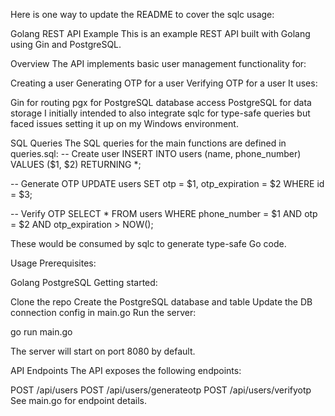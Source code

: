 Here is one way to update the README to cover the sqlc usage:

Golang REST API Example
This is an example REST API built with Golang using Gin and PostgreSQL.

Overview
The API implements basic user management functionality for:

Creating a user
Generating OTP for a user
Verifying OTP for a user
It uses:

Gin for routing
pgx for PostgreSQL database access
PostgreSQL for data storage
I initially intended to also integrate sqlc for type-safe queries but faced issues setting it up on my Windows environment.

SQL Queries
The SQL queries for the main functions are defined in queries.sql:
-- Create user
INSERT INTO users (name, phone_number) VALUES ($1, $2) RETURNING *;

-- Generate OTP 
UPDATE users SET otp = $1, otp_expiration = $2 WHERE id = $3;

-- Verify OTP
SELECT * FROM users WHERE phone_number = $1 AND otp = $2 AND otp_expiration > NOW();

These would be consumed by sqlc to generate type-safe Go code.

Usage
Prerequisites:

Golang
PostgreSQL
Getting started:

Clone the repo
Create the PostgreSQL database and table
Update the DB connection config in main.go
Run the server:

go run main.go

The server will start on port 8080 by default.

API Endpoints
The API exposes the following endpoints:

POST /api/users
POST /api/users/generateotp
POST /api/users/verifyotp
See main.go for endpoint details.
